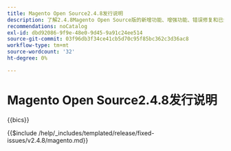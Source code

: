 ```yaml
---
title: Magento Open Source2.4.8发行说明
description: 了解2.4.8Magento Open Source版的新增功能、增强功能、错误修复和已知问题。
recommendations: noCatalog
exl-id: dbd92086-9f9e-48e0-9d45-9a91c24ee514
source-git-commit: 03f96db3f34ce41cb5d70c95f85bc362c3d36ac8
workflow-type: tm+mt
source-wordcount: '32'
ht-degree: 0%

---
```


# Magento Open Source2.4.8发行说明

{{bics}}

{{$include /help/_includes/templated/release/fixed-issues/v2.4.8/magento.md}}
